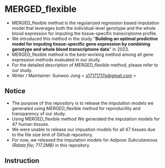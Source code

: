 # MERGED_flexible
- MERGED_flexible method is the regularized regression based imputation model that leverages both the individual-level genotype and the whole blood expression for imputing the tissue-specific transcriptome profile.
- We introduced this method in the study "__Building an optimal predictive model for imputing tissue-specific gene expression by combining genotype and whole blood transcriptome data__" in 2023.
- MERGED_flexible method is the best-working method among all gene expression methods evaluated in our study.
- For the detailed description of MERGED_flexible method, please refer to our study.
- Writer / Maintainer: Sunwoo Jung < s17171717s@gmail.com >


## Notice
- The purpose of this repository is to release the imputation models we generated using MERGED_flexible method for reproducility and transparency of our study.
- Using MERGED_flexible method We generated the imputation models for 47 human tissues.
- We were unable to release our impuation models for all 47 tissues due to the file size limit of Github repository.
- For now, we released the imputation models for _Adipose Subcutaneous (Rdata file; 717.2MB)_ in this repository.


## Instruction
